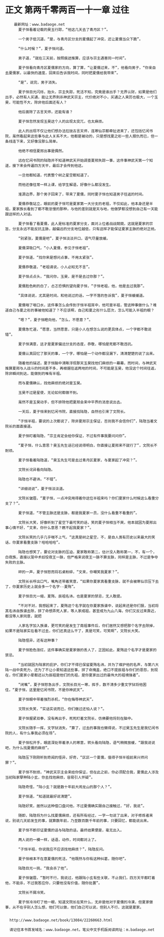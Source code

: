 # 正文 第两千零两百一十一章 过往
        最新网址：www.badaoge.net
          夏子恒看着记载的昊玉行踪，“他这几天去了青月区？”。
      
          一个男子低沉道，“是，与青月区分支的夏儒起了冲突，还让夏儒当众下跪”。
      
          “什么时候？”，夏子恒问道。
      
          男子道，“就在三天前，按照痕迹推算，应该与宗主遇害同一时间”。
      
          夏子恒看向青月区夏儒家的方向，算了算，“让夏儒过来，不”，他看向男子，“你亲自去夏儒家，以最快的速度，回来后告诉我时间，同时把夏儒给我带来”。
      
          “是”，说完，男子消失。
      
          夏子恒目光闪烁，抬头，宗主失踪，死活不知，究竟是谁出手？无界认财，如果是他们出手，必然有人买通，能让无界刺杀神武天宗主，代价绝对不小，买通之人来历也极大，一个玉昊，可能性不大，除非他后面还有人？
      
          他后面除了古言天师，还能有谁？
      
          夏子恒忽然发现玉昊这个人的出现太突兀，也太麻烦。
      
          此人的出现不仅让他们想办法拉拢古言天师，连寒仙宗都牵扯进来了，还包括忆闲书院，虽然看起来这些事与此人关系不大，他都是被动的，只是想找夏之彤一些人报仇而已，但一条线连下来，又好像没那么简单。
      
          他绝不相信夏邢出事是偶然。
      
          远在忆闲书院的陆隐并不知道神武天开始调查夏邢失踪一事，这件事神武天第一个知道，接下来会传遍四方天平，最后才会传到他这。
      
          一旦他都知道，代表整个树之星空都知道了。
      
          而他还像往常一样上课，给学生解语，好像什么都没发生。
      
          淮源边界，那个男子回来了，带来了夏儒，同时夏子恒也知道男子往返的时间。
      
          夏儒恭敬站立，眼前的夏子恒可是夏家第一大分支的老祖，不仅如此，他本身还是半祖，夏家族长看到了都不敢怠慢的那种，与他的差别就是天与地，他做梦都没想到自己有一天能跟这样的人对话。
      
          夏子恒看了看夏儒，此人是标准的夏家分支，面对上位者战战兢兢，这就是夏家的宗旨，分支永远不能反抗主脉，越偏远的分支地位越低，只有这样才能保证夏家主脉的绝对正统。
      
          “别紧张，夏儒是吧”，夏子恒淡淡开口，语气尽量放缓。
      
          夏儒深吸口气，“小人夏儒，参见子恒老祖”。
      
          夏子恒道，“找你来是想问点事，不用太紧张”。
      
          夏儒恭敬道，“老祖请说，小人必知无不言”。
      
          夏子恒点点头，“我问你，玉昊，是不是去过你那？”。
      
          夏儒脸色刷的白了，忐忑恐惧的望向夏子恒，“子恒老祖，他，他是去过我那”。
      
          “具体说说，尤其是时间，和他说过的话，一字不落的告诉我”，夏子恒缓缓道。
      
          夏儒咽了咽口水，这件事怎么会传到子恒半祖耳中，他可是半祖，管这种事做什么？难道自己与夏之彤的事被他知道了？不应该啊，自己和夏之彤什么层次，怎么可能入半祖的眼？
      
          “嗯？”，夏子恒瞪向他，“怎么，不愿意？”。
      
          夏儒急忙道，“愿意，当然愿意，只是小人在想怎么说的更具体点，一个字都不敢说错”。
      
          夏子恒满意，这才是夏家偏远分支的态度，恭敬，哪怕是死都不敢违抗。
      
          夏儒认真回忆了那天的事，一个字，哪怕是一个动作都没漏下，清清楚楚的说了出来。
      
          随着他的描述，夏子恒脑中清晰浮现那天玉昊找他们麻烦的一幕幕，而时间，与神武天推算夏邢与人战斗的时间差不多，再根据往返两地的时间，不可能是玉昊，他没这个时间往返，除非瞬间到达，能做到的唯有半祖。
      
          而与夏儒确认，找他麻烦的绝对是玉昊。
      
          玉昊不过是星使，无论如何都做不到。
      
          虽然不是玉昊动手，但不排除他把夏邢会来中平界的消息说出去。
      
          一天后，夏子恒来到忆闲书院，直接找陆隐，自然也引来了文院长。
      
          “子恒半祖，要说的上次都说了，除非夏邢宗主保证，否则我不会信你们”，陆隐当着文院长的面直接道。
      
          夏子恒盯着陆隐，“宗主肯定会给你保证，不过有件事我要问问你”。
      
          “夏子恒，什么意思？昊玉先生话已经说得明白，你直接让夏邢来不就行了”，文院长不耐烦。
      
          夏子恒看着陆隐道，“昊玉先生可是去过青月区夏家，与夏家起了冲突？”。
      
          文院长诧异看向陆隐。
      
          陆隐也不避讳，“不错”。
      
          “详细说说”，夏子恒淡淡道。
      
          文院长皱眉，“夏子恒，一点冲突用得着你这位半祖来吗？你们夏家什么时候这么看重分支了？”。
      
          夏子恒道，“不管主脉还是支脉，都是我夏家一员，没什么看重不看重的”。
      
          文院长大笑，好像听到了星空下最可笑的话，笑的夏子恒相当不爽，他本就因为夏邢出事心情不好，“文来，你什么意思？瞧不起我夏家？”。
      
          文院长笑的几乎几乎喘不上气，“这真是树之星空，不，是自人类有历史以来最大的笑话，你夏家看重支脉？哈哈哈哈”。
      
          陆隐也想笑了，要论对支脉的压迫，夏家敢称第二，估计没人敢称第一，不，有一个，白夜族，直接以笼中术奴役夜王一脉，但严格来说夜王一脉不算支脉，同样是主脉，不过是争夺失败的主脉。
      
          砰的一声，夏子恒怒而将石桌粉碎，“文来，你嘲笑我夏家？”。
      
          文院长长呼出口气，嘴角还带着笑意，“如果你夏家真看重支脉，就不会被寒仙宗压下去了，你夏家历史上就会多一个名字--夏殇”。
      
          夏子恒目光一缩，夏殇，辰祖名讳，也是夏家的禁忌，无人敢提。
      
          “不对不对，我想起来了，夏殇这个名字就在你夏家族谱中，说起来还是你们狠，当初将其名讳自族谱去除，拼了命想弄死人家，等人家成祖，甚至成为九山八海，你们又反过来靠近，都没等人家同意，就把
      
          人家名字加入族谱，更可笑的是发生了南祖事件后，你们居然又想把那个名字去除掉，如果不是陆家实在看不过去，你们还真这么干了，真是可笑，可笑啊”，文院长大笑。
      
          陆隐怪异，还有这种事？
      
          夏子恒脸色涨红，这件事确实是夏家做的丢人了，正因如此，夏殇这个名字才是夏家的禁忌。
      
          “当初就因为陆家的庇护，你们才不得已保留夏殇名讳，并为了维护他的名声，与第六大陆一战中卖死力，还为了不让小辈知道这些事，拼了命掩盖，绝口不提辰祖与你们的恩怨，到现在，你们夏家小辈都还以为辰祖是他们的先祖，是你夏家出过的最伟大的祖境强者”。
      
          “闭嘴”，夏子恒怒急出手，文院长目光一寒，挥手，数不清多少重文字狱将他困住，“夏子恒，这里是忆闲书院，不是你神武天”。
      
          夏子恒眼中带着强烈杀机，“你在侮辱神武天”。
      
          文院长失笑，“实话实说而已，你们做过还怕人说？”。
      
          夏子恒握紧双拳，没有再出手，死死盯着文院长，仿佛要他将刻在脑中。
      
          文院长随手一挥，文字狱消失，“算了，过去的事我也懒得说，不过昊玉先生是我忆闲书院的人，有什么事我必须在场”。
      
          夏子恒松开手，眼底深处带着渗人的寒意，转头看向陆隐，语气稍微放缓，“跟我说说吧，为什么找夏儒的麻烦”。
      
          陆隐压下刚刚听到奇闻的怪异，好奇，“区区一个夏儒，值得子恒半祖前来兴师问罪？”。
      
          夏子恒不耐烦，“神武天宗主会来给你保证，但在此之前，你必须配合我，夏儒此人涉及当初陆家孽种陆小玄，你去找他麻烦，容易引人怀疑”。
      
          陆隐奇怪，“陆小玄？就是数十年前大闹龙山的那个人？”。
      
          夏子恒道，“知道就最好说清楚”。
      
          陆隐好笑，居然以这种借口盘问他，不过夏儒确实跟自己接触过，“好，我说”。
      
          随即，陆隐将为什么找夏儒麻烦，还有所有经过，一字一句说了出来，对于修炼者来说，别说几天前发生的事，就算数年前，乃至数百数千年前的事，只要回忆，都能说出来。
      
          夏子恒不断印证夏儒的话与陆隐的话，最终结果便是，毫无出入。
      
          两人说的一模一样，话语，动作，时间都对上了。
      
          “子恒半祖，你说我应不应该找他麻烦？”，陆隐反问。
      
          夏子恒根本不在意夏儒的死活，“他既然与你有这种纠葛，随你吧”。
      
          陆隐目光一挑，“我会杀了他”。
      
          夏子恒皱眉，“暂时不行，我说过，他跟陆小玄有些关联，不止我们，四方天平都盯着他，不能杀，不过我答应你，只要他没有价值，随你处置”。
      
          文院长不屑冷笑。
      
          夏子恒冷冷盯了他一眼，知道文院长在笑什么，无非是他对于夏儒的冷漠，但夏家做事，从不在乎别人怎么想，他们可以做，他们自己可以说，但别人不行，这就是夏家。
      
      
      http://www.badaoge.net/book/13084/22260663.html
      
      请记住本书首发域名：www.badaoge.net。笔尖中文手机版阅读网址：m.badaoge.net